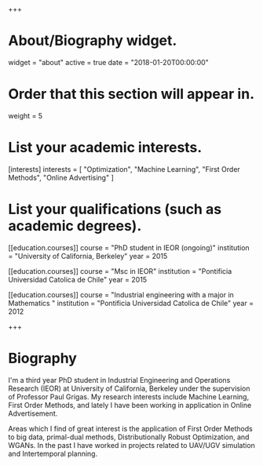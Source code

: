 +++
# About/Biography widget.
widget = "about"
active = true
date = "2018-01-20T00:00:00"

# Order that this section will appear in.
weight = 5

# List your academic interests.
[interests]
  interests = [
    "Optimization",
    "Machine Learning",
    "First Order Methods",
	"Online Advertising"
  ]

# List your qualifications (such as academic degrees).
[[education.courses]]
  course = "PhD student in IEOR (ongoing)"
  institution = "University of California, Berkeley"
  year = 2015

[[education.courses]]
  course = "Msc in IEOR"
  institution = "Pontificia Universidad Catolica de Chile"
  year = 2015

[[education.courses]]
  course = "Industrial engineering with a major in Mathematics "
  institution = "Pontificia Universidad Catolica de Chile"
  year = 2012
 
+++

# Biography
I'm a third year PhD student in Industrial Engineering and Operations Research (IEOR) at University of California, Berkeley under the supervision of Professor Paul Grigas. My research interests include Machine Learning, First Order Methods, and lately I have been working in application in Online Advertisement.

Areas which I find of great interest is the application of First Order Methods to big data, primal-dual methods, Distributionally Robust Optimization, and WGANs. In the past I have worked in projects related to UAV/UGV simulation and Intertemporal planning.